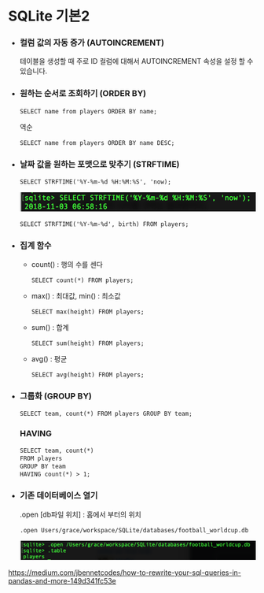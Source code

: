 # SQLite 기본2

- ### 컬럼 값의 자동 증가 (AUTOINCREMENT)

  테이블을 생성할 때 주로 ID 컬럼에 대해서 AUTOINCREMENT 속성을 설정 할 수 있습니다.



- ### 원하는 순서로 조회하기 (ORDER BY)

  ```sqlite
  SELECT name from players ORDER BY name;
  ```

  역순

  ```sqlite
  SELECT name from players ORDER BY name DESC;
  ```

- ### 날짜 값을 원하는 포맷으로 맞추기 (STRFTIME)

  ```sqlite
  SELECT STRFTIME('%Y-%m-%d %H:%M:%S', 'now);
  ```

  ![image-20181103155825803](../misc/resource/image-20181103155825803.png)

  ```
  SELECT STRFTIME('%Y-%m-%d', birth) FROM players;
  ```



- ### 집계 함수

  - count() : 행의 수를 센다

    ```sqlite
    SELECT count(*) FROM players;
    ```

  - max() : 최대값, min() : 최소값

    ```sqlite
    SELECT max(height) FROM players;
    ```

  - sum() : 합계

    ```sqlite
    SELECT sum(height) FROM players;
    ```

  - avg() : 평균

    ```sqlite
    SELECT avg(height) FROM players;
    ```



- ### 그룹화 (GROUP BY)

  ```sqlite
  SELECT team, count(*) FROM players GROUP BY team;
  ```

  ### HAVING

  ```sqlite
  SELECT team, count(*) 
  FROM players 
  GROUP BY team
  HAVING count(*) > 1;
  ```


- ### 기존 데이터베이스 열기

  .open [db파일 위치] : 홈에서 부터의 위치

  ```sqlite
  .open Users/grace/workspace/SQLite/databases/football_worldcup.db
  ```

  ![image-20181103161235128](../misc/resource/image-20181103161235128.png)





https://medium.com/jbennetcodes/how-to-rewrite-your-sql-queries-in-pandas-and-more-149d341fc53e